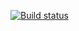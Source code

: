 [![Build status](https://ci.appveyor.com/api/projects/status/ief206wjsq7k2n95/branch/master?svg=true)](https://ci.appveyor.com/project/Sergius92739/ajs-6-2-destructuring/branch/master)